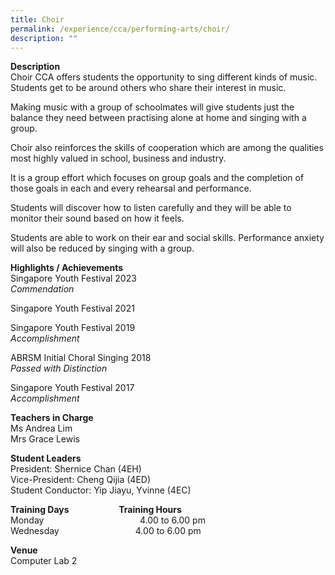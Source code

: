 ```yaml
---
title: Choir
permalink: /experience/cca/performing-arts/choir/
description: ""
---
```

**Description** <br>
Choir CCA offers students the opportunity to sing different kinds of music. Students get to be around others who share their interest in music.&nbsp;

Making music with a group of schoolmates will give students just the balance they need between practising alone at home and singing with a group.&nbsp;

Choir also reinforces the skills of cooperation which are among the qualities most highly valued in school, business and industry.&nbsp;

It is a group effort which focuses on group goals and the completion of those goals in each and every rehearsal and performance.&nbsp;

Students will discover how to listen carefully and they will be able to monitor their sound based on how it feels.&nbsp;

Students are able to work on their ear and social skills. Performance anxiety will also be reduced by singing with a group.

**Highlights / Achievements** <br>
Singapore Youth Festival 2023<br>
_Commendation_

Singapore Youth Festival 2021

Singapore Youth Festival 2019 <br>
_Accomplishment_

ABRSM Initial Choral Singing 2018 <br>
_Passed with Distinction_

Singapore Youth Festival 2017 <br>
_Accomplishment_  

**Teachers in Charge** <br>
Ms Andrea Lim <br>
Mrs Grace Lewis

**Student Leaders**  
President: Shernice Chan (4EH)  <br>
Vice-President: Cheng Qijia (4ED)<br>
Student Conductor: Yip Jiayu, Yvinne (4EC)

**Training Days&nbsp;&nbsp; &nbsp;&nbsp;&nbsp; &nbsp;&nbsp;&nbsp; &nbsp;&nbsp;&nbsp; &nbsp;&nbsp;&nbsp;&nbsp;&nbsp; &nbsp;&nbsp; Training Hours** <br>
Monday&nbsp;&nbsp; &nbsp;&nbsp;&nbsp; &nbsp;&nbsp;&nbsp; &nbsp;&nbsp;&nbsp; &nbsp;&nbsp;&nbsp; &nbsp;&nbsp;&nbsp; &nbsp;&nbsp;&nbsp; &nbsp;&nbsp;&nbsp; &nbsp;&nbsp;&nbsp; &nbsp;&nbsp;&nbsp;&nbsp;4.00 to 6.00 pm  <br>
Wednesday&nbsp;&nbsp; &nbsp;&nbsp;&nbsp; &nbsp;&nbsp;&nbsp; &nbsp;&nbsp;&nbsp; &nbsp;&nbsp;&nbsp; &nbsp;&nbsp;&nbsp; &nbsp;&nbsp;&nbsp; &nbsp;&nbsp;&nbsp; 4.00 to 6.00 pm

**Venue** <br>
Computer Lab 2
